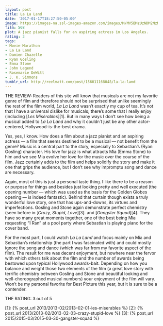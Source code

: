 ```yaml
---
layout: post
title: La La Land
date: '2017-01-17T18:27:50-05:00'
image: https://images-na.ssl-images-amazon.com/images/M/MV5BMzUzNDM2NzM2MV5BMl5BanBnXkFtZTgwNTM3NTg4OTE@._V1_UX182_CR0,0,182,268_AL_.jpg
film: 568
plot: A jazz pianist falls for an aspiring actress in Los Angeles.
rating: 3
tags:
- Movie Marathon
- La La Land
- Damien Chazelle
- Ryan Gosling
- Emma Stone
- John Legend
- Rosemarie DeWitt
- J. K. Simmons
tumblr_url: http://reelmatt.com/post/156011168048/la-la-land
---
```


THE REVIEW: Readers of this site will know that musicals are not my favorite genre of film and therefore should not be surprised that unlike seemingly the rest of the film world, *La La Land* wasn’t exactly my cup of tea. It’s not that I have a universal dislike for musicals; there’s some that I really enjoy (including [*Les Misérables*][1]. But in many ways I don’t see how being a musical added to *La La Land* and why it couldn’t just be any other actor-centered, Hollywood-is-the-best drama.

Yes, yes, I know. How does a film about a jazz pianist and an aspiring actress — a film that seems destined to be a musical — not benefit from the genre? Music is a central part to the story, especially to Sebastian’s (Ryan Gosling) character. His love for jazz is what attracts Mia (Emma Stone) to him and we see Mia evolve her love for the music over the course of the film. Jazz certainly adds to the film and helps solidify the story and make it one that grips the audience, but I don’t see why impromptu song and dance are necessary.

Again, most of this is just a personal taste thing. I like there to be a reason or purpose for things and besides just looking pretty and well executed (the opening number — which was used as the basis for the Golden Globes opening — is indeed fantastic). Behind that curtain though exists a truly wonderful love story, one that has ups-and-downs, its virtues and imperfections. Gosling and Stone again demonstrate perfect chemistry (seen before in [*Crazy, Stupid, Love*][3]. and [*Gangster Squad*][4]. They have so many great moments together, one of the best being Mia requesting “I Ran” at a pool party where Sebastian is playing piano for the cover band.

For the most part, I could watch *La La Land* and focus mainly on Mia and Sebastian’s relationship (the part I was fascinated with) and could mostly ignore the song and dance (which was far from my favorite aspect of the film). The result for me was decent enjoyment, but nowhere near the fervor with which others talk about the film and the number of awards being bestowed upon typical Hollywood awards-bait. Depending on how you balance and weight those two elements of the film (a great love story with terrific chemistry between Gosling and Stone and beautiful looking and well-choreographed musical numbers) your enjoyment of the film will vary. Won’t be my personal favorite for Best Picture this year, but it is sure to be a contender.

THE RATING: 3 out of 5

[1]: {% post_url 2013/2013-02/2013-02-01-les-miserables %}
[2]: {% post_url 2013/2013-02/2013-02-03-crazy-stupid-love %}
[3]: {% post_url 2015/2015-03/2015-03-30-gangster-squad %}